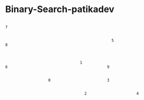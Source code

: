# Binary-Search-patikadev

                                                                           7
                                                                           
                                                                           
                                                   5                                                    8
                                      
                                      
                                      
                                     1                                    6                                            9
                                     
                              
                       0                         3
                                       
                                       
                                       2                      4
